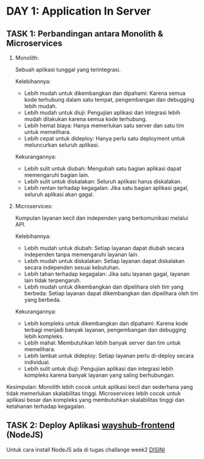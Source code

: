 # DAY 1: Application In Server

## TASK 1: Perbandingan antara Monolith & Microservices

1. Monolith:
   
   Sebuah aplikasi tunggal yang terintegrasi.

   Kelebihannya:
   - Lebih mudah untuk dikembangkan dan dipahami: Karena semua kode terhubung dalam satu tempat, pengembangan dan debugging lebih mudah.
   - Lebih mudah untuk diuji: Pengujian aplikasi dan integrasi lebih mudah dilakukan karena semua kode terhubung.
   - Lebih hemat biaya: Hanya memerlukan satu server dan satu tim untuk memelihara.
   - Lebih cepat untuk dideploy: Hanya perlu satu deployment untuk meluncurkan seluruh aplikasi.

   Kekurangannya:
   - Lebih sulit untuk diubah: Mengubah satu bagian aplikasi dapat memengaruhi bagian lain.
   - Lebih sulit untuk diskalakan: Seluruh aplikasi harus diskalakan.
   - Lebih rentan terhadap kegagalan: Jika satu bagian aplikasi gagal, seluruh aplikasi akan gagal.

3. Microservices:

   Kumpulan layanan kecil dan independen yang berkomunikasi melalui API.
   
   Kelebihannya:
   - Lebih mudah untuk diubah: Setiap layanan dapat diubah secara independen tanpa memengaruhi layanan lain.
   - Lebih mudah untuk diskalakan: Setiap layanan dapat diskalakan secara independen sesuai kebutuhan.
   - Lebih tahan terhadap kegagalan: Jika satu layanan gagal, layanan lain tidak terpengaruh.
   - Lebih mudah untuk dikembangkan dan dipelihara oleh tim yang berbeda: Setiap layanan dapat dikembangkan dan dipelihara oleh tim yang berbeda.

   Kekurangannya:
   - Lebih kompleks untuk dikembangkan dan dipahami: Karena kode terbagi menjadi banyak layanan, pengembangan dan debugging lebih kompleks.
   - Lebih mahal: Membutuhkan lebih banyak server dan tim untuk memelihara.
   - Lebih lambat untuk dideploy: Setiap layanan perlu di-deploy secara individual.
   - Lebih sulit untuk diuji: Pengujian aplikasi dan integrasi lebih kompleks karena banyak layanan yang saling berhubungan.

  Kesimpulan:
  Monolith lebih cocok untuk aplikasi kecil dan sederhana yang tidak memerlukan skalabilitas tinggi. Microservices lebih cocok untuk aplikasi besar dan kompleks yang membutuhkan skalabilitas tinggi dan ketahanan terhadap kegagalan.


## TASK 2: Deploy Aplikasi [wayshub-frontend](https://github.com/dumbwaysdev/wayshub-frontend?tab=readme-ov-file) (NodeJS)

  Untuk cara install NodeJS ada di tugas challange week2 [DISINI](https://github.com/fadil05me/devops20-dumbways-AhmadFadillah/tree/main/week2/challenge#1-install-nodejs-using-bash-script)

  
